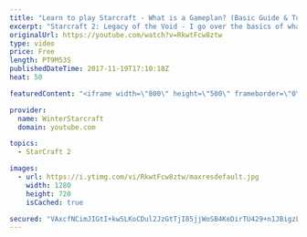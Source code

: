 ```yaml
---
title: "Learn to play Starcraft - What is a Gameplan? (Basic Guide & Tutorial)"
excerpt: "Starcraft 2: Legacy of the Void - I go over the basics of what a gameplan in starcraft 2 is and how to put one together.  Note this is not a guide on WHAT gameplan you should be using as each race!"
originalUrl: https://youtube.com/watch?v=RkwtFcw8ztw
type: video
price: Free
length: PT9M53S
publishedDateTime: 2017-11-19T17:10:18Z
heat: 50

featuredContent: "<iframe width=\"800\" height=\"500\" frameborder=\"0\" src=\"https://www.youtube.com/embed/RkwtFcw8ztw\" allow=\"accelerometer; autoplay; encrypted-media; gyroscope; picture-in-picture\" allowfullscreen></iframe>"

provider:
  name: WinterStarcraft
  domain: youtube.com

topics:
  - StarCraft 2

images:
  - url: https://i.ytimg.com/vi/RkwtFcw8ztw/maxresdefault.jpg
    width: 1280
    height: 720
    isCached: true

secured: "VAxcfNCimJIGtI+kw5LKoCDul2JzGtTjI85jjWoSB4KeDirTU429+n1JBigzLLaAYqQbuWlLaPDUBeom/jaub8/58Fy9MtsrJo+tubmELgp/xCAPxczSAeCyF2CkfUXRh8DPVfRUEK0DO70MzNtBI/LdvNSbgUEU7E73J+C7Qu4upR8HdAJASzsX6H4yu3E0wQMd12sFa1xPOghfQqy4Q+ds3Nr4Rn/V7Ns+JHLykGQ2xbb7Fityl08BBxpAQSJQN+3hO8w1xYfDsmr7MnLHYusVu34CK1wUpOZ+dbqigmsj/jJG/ejr2HMWZPFh9Vu3RKOtTvaVAbNitX1qgsZEx/GOZtJi6T7LKFDcyucFe9nCszibQdU3gwqzWbykl36vZYM2EZSZ1N882WyfhwjMOslkMWweYUEYwk8fG1zbtBw=;pjiLWVVqYuql3Q6jY6PJVA=="
---
```


